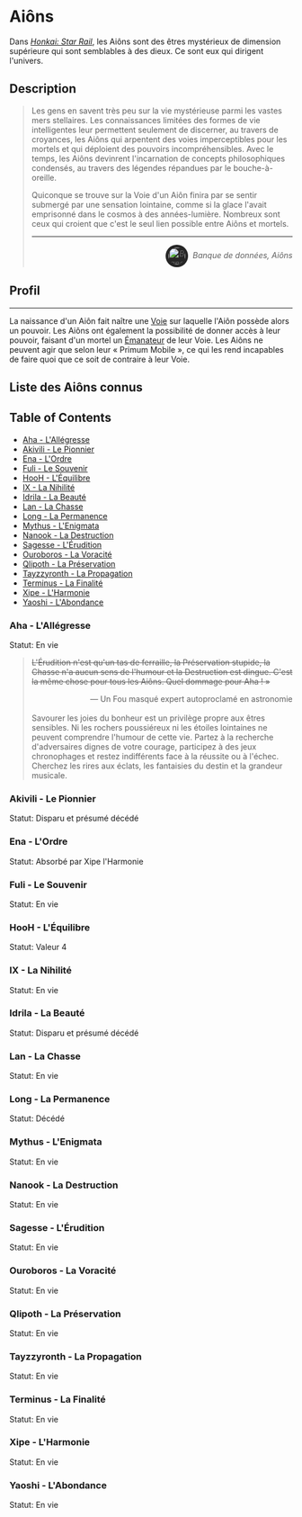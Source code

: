 <div id="header"></div>
<script>
    fetch('header.html')
        .then(response => response.text())
        .then(data => {
            document.getElementById('header').innerHTML = data;
        })
        .catch(error => console.error('Error loading header:', error));
</script>

# Aiôns

Dans [_Honkai: Star Rail_](/index.md), les Aiôns sont des êtres mystérieux de dimension supérieure qui sont semblables à des dieux. Ce sont eux qui dirigent l'univers.

## Description

>Les gens en savent très peu sur la vie mystérieuse parmi les vastes mers stellaires. Les connaissances limitées des formes de vie intelligentes leur permettent seulement de discerner, au travers de croyances, les Aiôns qui arpentent des voies imperceptibles pour les mortels et qui déploient des pouvoirs incompréhensibles. Avec le temps, les Aiôns devinrent l'incarnation de concepts philosophiques condensés, au travers des légendes répandues par le bouche-à-oreille.
>
>Quiconque se trouve sur la Voie d'un Aiôn finira par se sentir submergé par une sensation lointaine, comme si la glace l'avait emprisonné dans le cosmos à des années-lumière. Nombreux sont ceux qui croient que c'est le seul lien possible entre Aiôns et mortels.
>
>---
><div align="right" style="font-style: italic;"><img alt="Banque de données icône" src="https://static.wikia.nocookie.net/houkai-star-rail/images/2/2f/Icon_Data_Bank.png" width="30" height="30" style="background: #262626; padding: min(max(calc(15%), 2px), 5px); border-radius: 9999px; vertical-align: middle; margin-right: 8px;">Banque de données, Aiôns</div>

## Profil

---

La naissance d'un Aiôn fait naître une [Voie](/voies.md) sur laquelle l'Aiôn possède alors un pouvoir. Les Aiôns ont également la possibilité de donner accès à leur pouvoir, faisant d'un mortel un [Émanateur](/emanateurs.md) de leur Voie. Les Aiôns ne peuvent agir que selon leur « Primum Mobile », ce qui les rend incapables de faire quoi que ce soit de contraire à leur Voie.

## Liste des Aiôns connus

## Table of Contents
- [Aha - L'Allégresse](#aha---lallégresse)
- [Akivili - Le Pionnier](#akivili---le-pionnier)
- [Ena - L'Ordre](#ena---lordre)
- [Fuli - Le Souvenir](#fuli---le-souvenir)
- [HooH - L'Équilibre](#hooH---léquilibre)
- [IX - La Nihilité](#ix---la-nihilité)
- [Idrila - La Beauté](#idrila---la-beauté)
- [Lan - La Chasse](#lan---la-chasse)
- [Long - La Permanence](#long---la-permanence)
- [Mythus - L'Enigmata](#mythus---lenigmata)
- [Nanook - La Destruction](#nanook---la-destruction)
- [Sagesse - L'Érudition](#sagesse---lérudition)
- [Ouroboros - La Voracité](#ouroboros---la-voracité)
- [Qlipoth - La Préservation](#qlipoth---la-préservation)
- [Tayzzyronth - La Propagation](#tayzzyronth---la-propagation)
- [Terminus - La Finalité](#terminus---la-finalité)
- [Xipe - L'Harmonie](#xipe---laharmonie)
- [Yaoshi - L'Abondance](#yaoshi---labondance)

### Aha - L'Allégresse  
Statut: En vie

>~~L'Érudition n'est qu'un tas de ferraille, la Préservation stupide, la Chasse n'a aucun sens de l'humour et la Destruction est dingue. C'est la même chose pour tous les Aiôns. Quel dommage pour Aha ! »~~
><div align="right">— Un Fou masqué expert autoproclamé en astronomie</div><br>
>Savourer les joies du bonheur est un privilège propre aux êtres sensibles. Ni les rochers poussiéreux ni les étoiles lointaines ne peuvent comprendre l'humour de cette vie.  
>Partez à la recherche d'adversaires dignes de votre courage, participez à des jeux chronophages et restez indifférents face à la réussite ou à l'échec.  
>Cherchez les rires aux éclats, les fantaisies du destin et la grandeur musicale.

### Akivili - Le Pionnier  
Statut: Disparu et présumé décédé  

### Ena - L'Ordre  
Statut: Absorbé par Xipe l'Harmonie  

### Fuli - Le Souvenir  
Statut: En vie  

### HooH - L'Équilibre  
Statut: Valeur 4  

### IX - La Nihilité  
Statut: En vie

### Idrila - La Beauté  
Statut: Disparu et présumé décédé  

### Lan - La Chasse  
Statut: En vie  

### Long - La Permanence  
Statut: Décédé  

### Mythus - L'Enigmata  
Statut: En vie  

### Nanook - La Destruction  
Statut: En vie  

### Sagesse - L'Érudition  
Statut: En vie  

### Ouroboros - La Voracité  
Statut: En vie  

### Qlipoth - La Préservation  
Statut: En vie  

### Tayzzyronth - La Propagation  
Statut: En vie  

### Terminus - La Finalité  
Statut: En vie  

### Xipe - L'Harmonie  
Statut: En vie  

### Yaoshi - L'Abondance  
Statut: En vie
